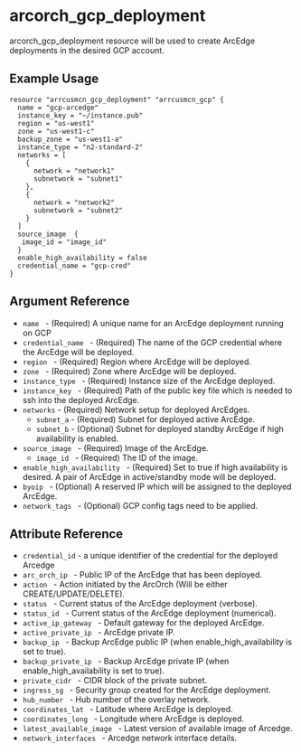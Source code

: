 # <resource name> arcorch_gcp_deployment

arcorch_gcp_deployment resource will be used to create ArcEdge deployments in the desired GCP account. 

## Example Usage

```hcl
resource "arrcusmcn_gcp_deployment" "arrcusmcn_gcp" {
  name = "gcp-arcedge"
  instance_key = "~/instance.pub"
  region = "us-west1"
  zone = "us-west1-c"
  backup_zone = "us-west1-a"
  instance_type = "n2-standard-2"
  networks = [
    {
      network = "network1"
      subnetwork = "subnet1"
    },
    {
      network = "network2"
      subnetwork = "subnet2"
    }
  ]
  source_image  {
   image_id = "image_id"
  }
  enable_high_availability = false
  credential_name = "gcp-cred"
}
```

## Argument Reference

* `name ` - (Required) A unique name for an ArcEdge deployment running on GCP
* `credential_name ` - (Required) The name of the GCP credential where the ArcEdge will be deployed.
* `region ` - (Required) Region where ArcEdge will be deployed.
* `zone ` - (Required) Zone where ArcEdge will be deployed.
* `instance_type ` - (Required) Instance size of the ArcEdge deployed.
* `instance_key ` - (Required) Path of the public key file which is needed to ssh into the deployed ArcEdge. 
* `networks` - (Required) Network setup for deployed ArcEdges.
  * `subnet_a` - (Required) Subnet for deployed active ArcEdge.
  * `subnet_b` - (Optional) Subnet for deployed standby ArcEdge if high availability is enabled.
* `source_image ` - (Required) Image of the ArcEdge.
  * `image_id ` - (Required) The ID of the image.
* `enable_high_availability ` - (Required) Set to true if high availability is desired. A pair of ArcEdge in active/standby mode will be deployed.
* `byoip ` - (Optional) A reserved IP which will be assigned to the deployed ArcEdge.
* `network_tags ` - (Optional) GCP config tags need to be applied.
## Attribute Reference

* `credential_id` - a unique identifier of the credential for the deployed Arcedge
* `arc_orch_ip ` -  Public IP of the ArcEdge that has been deployed.
* `action ` -  Action initiated by the ArcOrch (Will be either CREATE/UPDATE/DELETE).
* `status ` -  Current status of the ArcEdge deployment (verbose).
* `status_id ` -  Current status of the ArcEdge deployment (numerical).
* `active_ip_gateway ` -  Default gateway for the deployed ArcEdge.
* `active_private_ip ` -  ArcEdge private IP.
* `backup_ip ` -  Backup ArcEdge public IP (when enable_high_availability is set to true).
* `backup_private_ip ` -  Backup ArcEdge private IP (when enable_high_availability is set to true).
* `private_cidr ` -  CIDR block of the private subnet.
* `ingress_sg ` -  Security group created for the ArcEdge deployment.
* `hub_number ` -  Hub number of the overlay network.
* `coordinates_lat ` -  Latitude where ArcEdge is deployed.
* `coordinates_long ` -  Longitude where ArcEdge is deployed.
* `latest_available_image ` - Latest version of available image of Arcedge.
* `network_interfaces ` - Arcedge network interface details.
